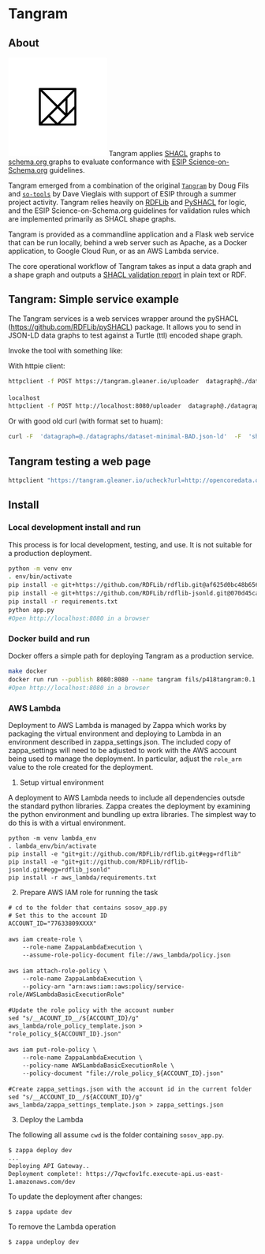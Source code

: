 # Tangram

## About

![Tangram](./tangram_square.svg) Tangram applies [SHACL](https://www.w3.org/TR/shacl/) graphs to [schema.org
](https://schema.org) graphs 
to evaluate conformance with [ESIP Science-on-Schema.org](https://github.com/ESIPFed/science-on-schema.org) guidelines.

Tangram emerged from a combination of the original [`Tangram`](https://github.com/earthcubearchitecture-project418/tangram) 
by Doug Fils and [`so-tools`](https://github.com/datadavev/sotools) by Dave Vieglais with support of ESIP 
through a summer project activity. Tangram relies heavily on [RDFLib](https://github.com/RDFLib/rdflib) and 
[PySHACL](https://github.com/RDFLib/pySHACL) for logic, and the ESIP Science-on-Schema.org guidelines for 
validation rules which are implemented primarily as SHACL shape graphs.

Tangram is provided as a commandline application and a Flask web service that can be run locally, behind 
a web server such as Apache, as a Docker application, to Google Cloud Run, or as an AWS Lambda service.

The core operational workflow of Tangram takes as input a data graph and a shape graph and outputs a 
[SHACL validation report](https://www.w3.org/TR/shacl/#validation-report) in plain text or RDF.
 


## Tangram:  Simple service example

The Tangram services is a web services  wrapper around the pySHACL
(https://github.com/RDFLib/pySHACL) package.  It allows you to send in JSON-LD data 
graphs to test against a Turtle (ttl) encoded shape graph.

Invoke the tool with something like:

With httpie client:

```bash
httpclient -f POST https://tangram.gleaner.io/uploader  datagraph@./datagraphs/dataset-minimal-BAD.json-ld  shapegraph@./shapegraphs/googleRecommended.ttl format=human

localhost
httpclient -f POST http://localhost:8080/uploader  datagraph@./datagraphs/dataset-minimal-BAD.json-ld  shapegraph@./shapegraphs/googleRecommended.ttl format=human

```

Or with good old curl (with format set to huam):

```bash
curl -F  'datagraph=@./datagraphs/dataset-minimal-BAD.json-ld'  -F  'shapegraph=@./shapegraphs/googleRecommended.ttl' -F 'format=human'  https://tangram.gleaner.io/uploader
```

## Tangram testing a web page

```bash
httpclient "https://tangram.gleaner.io/ucheck?url=http://opencoredata.org/doc/dataset/b8d7bd1b-ef3b-4b08-a327-e28e1420adf0&format=human&shape=required"
```

## Install

### Local development install and run

This process is for local development, testing, and use. It is not suitable for a production deployment.
```bash
python -m venv env
. env/bin/activate
pip install -e git+https://github.com/RDFLib/rdflib.git@af625d0bc48b656b614629b9ad56df63b88a0d17#egg=rdflib
pip install -e git+https://github.com/RDFLib/rdflib-jsonld.git@070d45cad067276e72df5d8f362aee65c158df40#egg=rdflib_jsonld
pip install -r requirements.txt
python app.py
#Open http://localhost:8080 in a browser
```

### Docker build and run

Docker offers a simple path for deploying Tangram as a production service.

```bash
make docker
docker run run --publish 8080:8080 --name tangram fils/p418tangram:0.1.17
#Open http://localhost:8080 in a browser
```

### AWS Lambda

Deployment to AWS Lambda is managed by Zappa which works by packaging the virtual environment and deploying to 
Lambda in an environment described in zappa_settings.json. The included copy of zappa_settings will need to be 
adjusted to work with the AWS account being used to manage the deployment. In particular, adjust the `role_arn`
value to the role created for the deployment.

1. Setup virtual environment

A deployment to AWS Lambda needs to include all dependencies outsde the standard python libraries. Zappa creates
the deployment by examining the python environment and bundling up extra libraries. The simplest way to do this
is with a virtual environment.

```shell script
python -m venv lambda_env
. lambda_env/bin/activate
pip install -e "git+git://github.com/RDFLib/rdflib.git#egg=rdflib"
pip install -e "git+git://github.com/RDFLib/rdflib-jsonld.git#egg=rdflib_jsonld"
pip install -r aws_lambda/requirements.txt
```

2. Prepare AWS IAM role for running the task

```shell script
# cd to the folder that contains sosov_app.py
# Set this to the account ID
ACCOUNT_ID="77633809XXXX"

aws iam create-role \
    --role-name ZappaLambdaExecution \
    --assume-role-policy-document file://aws_lambda/policy.json

aws iam attach-role-policy \
    --role-name ZappaLambdaExecution \
    --policy-arn "arn:aws:iam::aws:policy/service-role/AWSLambdaBasicExecutionRole"

#Update the role policy with the account number
sed "s/__ACOUNT_ID__/${ACCOUNT_ID}/g" aws_lambda/role_policy_template.json > "role_policy_${ACCOUNT_ID}.json"

aws iam put-role-policy \
    --role-name ZappaLambdaExecution \
    --policy-name AWSLambdaBasicExecutionRole \
    --policy-document "file://role_policy_${ACCOUNT_ID}.json" 

#Create zappa_settings.json with the account id in the current folder
sed "s/__ACCOUNT_ID__/${ACCOUNT_ID}/g" aws_lambda/zappa_settings_template.json > zappa_settings.json
``` 

3. Deploy the Lambda

The following all assume `cwd` is the folder containing `sosov_app.py`.

```shell script
$ zappa deploy dev
...
Deploying API Gateway..
Deployment complete!: https://7qwcfov1fc.execute-api.us-east-1.amazonaws.com/dev
```

To update the deployment after changes:

```shell script
$ zappa update dev
```

To remove the Lambda operation

```shell script
$ zappa undeploy dev
```

